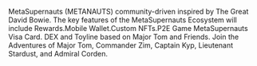 MetaSupernauts (METANAUTS) community-driven inspired by The Great David Bowie. 
The key features of the MetaSupernauts Ecosystem will include Rewards.Mobile Wallet.Custom NFTs.P2E Game 
MetaSupernauts Visa Card. DEX and Toyline based on Major Tom and Friends. Join the Adventures of Major Tom, Commander Zim, 
Captain Kyp, Lieutenant Stardust, and Admiral Corden. 
